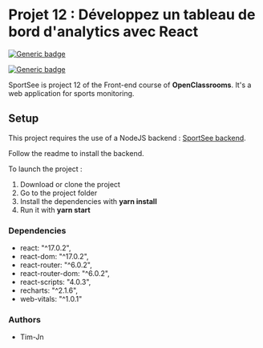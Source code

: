 # Projet 12 : Développez un tableau de bord d'analytics avec React

[![Generic badge](https://img.shields.io/badge/Made%20with-React-red)](https://shields.io/)

[![Generic badge](https://img.shields.io/badge/Made%20with-Recharts-red)](https://shields.io/)

SportSee is project 12 of the Front-end course of __OpenClassrooms__. It's a web application for sports monitoring.

## Setup

This project requires the use of a NodeJS backend : [SportSee backend](https://github.com/Tim-jn/P12_Backend).

Follow the readme to install the backend.

To launch the project : 
1. Download or clone the project
2. Go to the project folder 
3. Install the dependencies with __yarn install__
4. Run it with __yarn start__

### Dependencies

* react: "^17.0.2",
* react-dom: "^17.0.2",
* react-router: "^6.0.2",
* react-router-dom: "^6.0.2",
* react-scripts: "4.0.3",
* recharts: "^2.1.6",
* web-vitals: "^1.0.1"

### Authors

* Tim-Jn